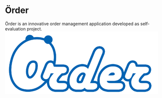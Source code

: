 # Örder
Örder is an innovative order management application developed as self-evaluation project.
![logo](order.png)
